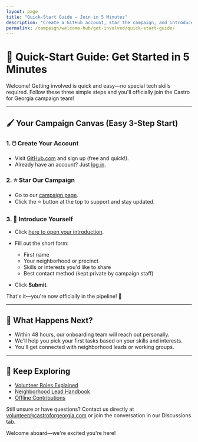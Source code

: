 ```yaml
---
layout: page
title: "Quick-Start Guide – Join in 5 Minutes"
description: "Create a GitHub account, star the campaign, and introduce yourself—three easy steps to start contributing to Castro for Georgia."
permalink: /campaign/welcome-hub/get-involved/quick-start-guide/
---
```


# 🚀 **Quick-Start Guide: Get Started in 5 Minutes**

Welcome! Getting involved is quick and easy—no special tech skills required. Follow these three simple steps and you'll officially join the Castro for Georgia campaign team!

---

## 🖌️ **Your Campaign Canvas (Easy 3-Step Start)**

### 1. 🖱️ **Create Your Account**

* Visit [GitHub.com](https://github.com/signup) and sign up (free and quick!).
* Already have an account? Just [log in](https://github.com/login).

### 2. ⭐ **Star Our Campaign**

* Go to our [campaign page](https://github.com/CastroForGeorgia/campaign).
* Click the ⭐ button at the top to support and stay updated.

### 3. 🙋 **Introduce Yourself**

* Click [here to open your introduction](../../issues/new?template=introduction.yaml).
* Fill out the short form:

  * First name
  * Your neighborhood or precinct
  * Skills or interests you'd like to share
  * Best contact method (kept private by campaign staff)
* Click **Submit**.

That's it—you're now officially in the pipeline! 🎉

---

## 🎯 **What Happens Next?**

* Within 48 hours, our onboarding team will reach out personally.
* We'll help you pick your first tasks based on your skills and interests.
* You'll get connected with neighborhood leads or working groups.

---

## 📖 **Keep Exploring**

* [Volunteer Roles Explained](volunteer-roles.md)
* [Neighborhood Lead Handbook](neighborhood-lead-handbook.md)
* [Offline Contributions](offline-contributions.md)

Still unsure or have questions? Contact us directly at [volunteer@castroforgeorgia.com](mailto:volunteer@castroforgeorgia.com) or join the conversation in our Discussions tab.

Welcome aboard—we're excited you're here!
